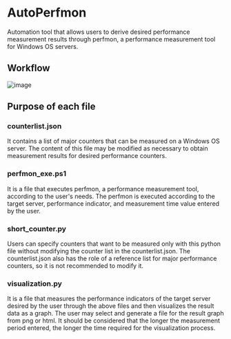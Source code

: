 # AutoPerfmon
Automation tool that allows users to derive desired performance measurement results through perfmon, a performance measurement tool for Windows OS servers.


## Workflow
![image](https://github.com/JuYeon28/AutoPerfmon/assets/61408167/38db55b3-6a67-4402-9f85-0b87f5200ad0)




## Purpose of each file

### counterlist.json
It contains a list of major counters that can be measured on a Windows OS server.
The content of this file may be modified as necessary to obtain measurement results for desired performance counters.

### perfmon_exe.ps1
It is a file that executes perfmon, a performance measurement tool, according to the user's needs.
The perfmon is executed according to the target server, performance indicator, and measurement time value entered by the user.

### short_counter.py
Users can specify counters that want to be measured only with this python file without modifying the counter list in the counterlist.json.
The counterlist.json also has the role of a reference list for major performance counters, so it is not recommended to modify it.

### visualization.py
It is a file that measures the performance indicators of the target server desired by the user through the above files and then visualizes the result data as a graph.
The user may select and generate a file for the result graph from png or html.
It should be considered that the longer the measurement period entered, the longer the time required for the visualization process.
